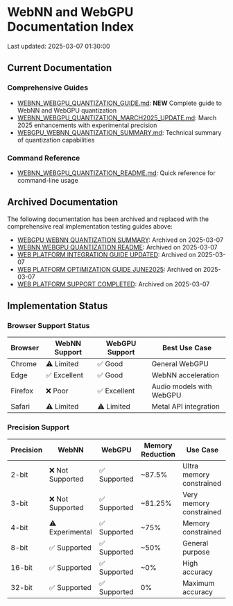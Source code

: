 # WebNN and WebGPU Documentation Index

Last updated: 2025-03-07 01:30:00

## Current Documentation

### Comprehensive Guides

- [WEBNN_WEBGPU_QUANTIZATION_GUIDE.md](WEBNN_WEBGPU_QUANTIZATION_GUIDE.md): **NEW** Complete guide to WebNN and WebGPU quantization
- [WEBNN_WEBGPU_QUANTIZATION_MARCH2025_UPDATE.md](WEBNN_WEBGPU_QUANTIZATION_MARCH2025_UPDATE.md): March 2025 enhancements with experimental precision
- [WEBGPU_WEBNN_QUANTIZATION_SUMMARY.md](WEBGPU_WEBNN_QUANTIZATION_SUMMARY.md): Technical summary of quantization capabilities

### Command Reference

- [WEBNN_WEBGPU_QUANTIZATION_README.md](WEBNN_WEBGPU_QUANTIZATION_README.md): Quick reference for command-line usage

## Archived Documentation

The following documentation has been archived and replaced with the comprehensive real implementation testing guides above:

- [WEBGPU WEBNN QUANTIZATION SUMMARY](archived_md_files/WEBGPU_WEBNN_QUANTIZATION_SUMMARY_20250307_012440.md): Archived on 2025-03-07
- [WEBNN WEBGPU QUANTIZATION README](archived_md_files/WEBNN_WEBGPU_QUANTIZATION_README_20250307_012440.md): Archived on 2025-03-07
- [WEB PLATFORM INTEGRATION GUIDE UPDATED](archived_md_files/WEB_PLATFORM_INTEGRATION_GUIDE_UPDATED_20250307_012440.md): Archived on 2025-03-07
- [WEB PLATFORM OPTIMIZATION GUIDE JUNE2025](archived_md_files/WEB_PLATFORM_OPTIMIZATION_GUIDE_JUNE2025_20250307_012440.md): Archived on 2025-03-07
- [WEB PLATFORM SUPPORT COMPLETED](archived_md_files/WEB_PLATFORM_SUPPORT_COMPLETED_20250307_012440.md): Archived on 2025-03-07

## Implementation Status

### Browser Support Status


| Browser | WebNN Support | WebGPU Support | Best Use Case |
|---------|--------------|----------------|---------------|
| Chrome | ⚠️ Limited | ✅ Good | General WebGPU |
| Edge | ✅ Excellent | ✅ Good | WebNN acceleration |
| Firefox | ❌ Poor | ✅ Excellent | Audio models with WebGPU |
| Safari | ⚠️ Limited | ⚠️ Limited | Metal API integration |

### Precision Support


| Precision | WebNN | WebGPU | Memory Reduction | Use Case |
|-----------|-------|--------|------------------|----------|
| 2-bit | ❌ Not Supported | ✅ Supported | ~87.5% | Ultra memory constrained |
| 3-bit | ❌ Not Supported | ✅ Supported | ~81.25% | Very memory constrained |
| 4-bit | ⚠️ Experimental | ✅ Supported | ~75% | Memory constrained |
| 8-bit | ✅ Supported | ✅ Supported | ~50% | General purpose |
| 16-bit | ✅ Supported | ✅ Supported | ~0% | High accuracy |
| 32-bit | ✅ Supported | ✅ Supported | 0% | Maximum accuracy |
